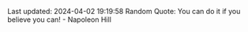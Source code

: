 Last updated: 2024-04-02 19:19:58
Random Quote: You can do it if you believe you can! - Napoleon Hill